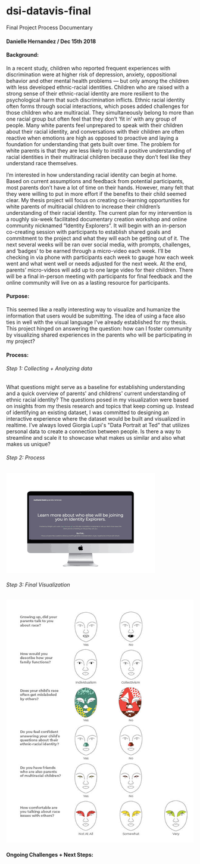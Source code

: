 # dsi-datavis-final
Final Project Process Documentary
#### Danielle Hernandez / Dec 15th 2018
#### Background:
In a recent study, children who reported frequent experiences with discrimination were at higher risk of depression, anxiety, oppositional behavior and other mental health problems — but only among the children with less developed ethnic-racial identities. Children who are raised with a strong sense of their ethnic-racial identity are more resilient to the psychological harm that such discrimination inflicts. Ethnic racial identity often forms through social interactions, which poses added challenges for those children who are multiracial. They simultaneously belong to more than one racial group but often feel that they don’t ‘fit in’ with any group of people. Many white parents feel unprepared to speak with their children about their racial identity, and conversations with their children are often reactive when emotions are high as opposed to proactive and laying a foundation for understanding that gets built over time. The problem for white parents is that they are less likely to instill a positive understanding of racial identities in their multiracial children because they don’t feel like they understand race themselves. 

I’m interested in how understanding racial identity can begin at home. Based on current assumptions and feedback from potential participants, most parents don’t have a lot of time on their hands. However, many felt that they were willing to put in more effort if the benefits to their child seemed clear.  My thesis project will focus on creating co-learning opportunities for white parents of multiracial children to increase their children’s understanding of their racial identity. The current plan for my intervention is a roughly six-week facilitated documentary creation workshop and online community nicknamed “Identity Explorers”. It will begin with an in-person co-creating session with participants to establish shared goals and commitment to the project and what they will each be getting out of it. The next several weeks will be ran over social media, with prompts, challenges, and ‘badges’ to be earned through a micro-video each week. I’ll be checking in via phone with participants each week to gauge how each week went and what went well or needs adjusted for the next week. At the end, parents’ micro-videos will add up to one large video for their children. There will be a final in-person meeting with participants for final feedback and the online community will live on as a lasting resource for participants. 

#### Purpose: 
This seemed like a really interesting way to visualize and humanize the information that users would be submitting. The idea of using a face also ties in well with the visual language I’ve already established for my thesis. This project hinged on answering the question: how can I foster community by visualizing shared experiences in the parents who will be participating in my project?
#### Process:
###### Step 1: Collecting + Analyzing data
What questions might serve as a baseline for establishing understanding and a quick overview of parents' and childrens' current understanding of ethnic racial identity? The questions posed in my visualization were based on insights from my thesis research and topics that keep coming up. Instead of identifying an existing dataset, I was committed to designing an interactive experience where the dataset would be built and visualized in realtime. I’ve always loved Giorgia Lupi's "Data Portrait at Ted" that utilizes personal data to create a connection between people. Is there a way to streamline and scale it to showcase what makes us similar and also what makes us unique? 

###### Step 2: Process
![I'm an image](https://raw.githubusercontent.com/danihernandezdesign/finalproject/master/DataVizConcept2.gif)



###### Step 3: Final Visualization
![I'm an image](https://raw.githubusercontent.com/danihernandezdesign/finalproject/master/Key.jpg)

#### Ongoing Challenges + Next Steps:
